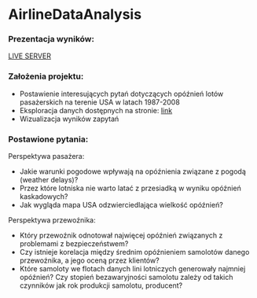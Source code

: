 ﻿# AirlineDataAnalysis
 
### Prezentacja wyników:

[LIVE SERVER](https://adamkaniasty.github.io/AirlineDataAnalysis/)

### Założenia projektu:

- Postawienie interesujących pytań dotyczących opóźnień lotów pasażerskich na terenie USA w latach 1987-2008
- Eksploracja danych dostępnych na stronie: [link](https://dataverse.harvard.edu/dataset.xhtml?persistentId=doi:10.7910/DVN/HG7NV7/)
- Wizualizacja wyników zapytań

### Postawione pytania:

Perspektywa pasażera:

- Jakie warunki pogodowe wpływają na opóźnienia związane z pogodą (weather delays)?
- Przez które lotniska nie warto latać z przesiadką w wyniku opóźnień kaskadowych?
- Jak wygląda mapa USA odzwierciedlająca wielkość opóźnień?

Perspektywa przewoźnika:

- Który przewoźnik odnotował najwięcej opóźnień związanych z problemami z bezpieczeństwem?
- Czy istnieje korelacja między średnim opóźnieniem samolotów danego przewoźnika, a jego oceną przez klientów?
- Które samoloty we flotach danych lini lotniczych generowały najmniej opóźnień? Czy stopień bezawaryjności samolotu zależy od takich czynników jak rok produkcji samolotu, producent?

